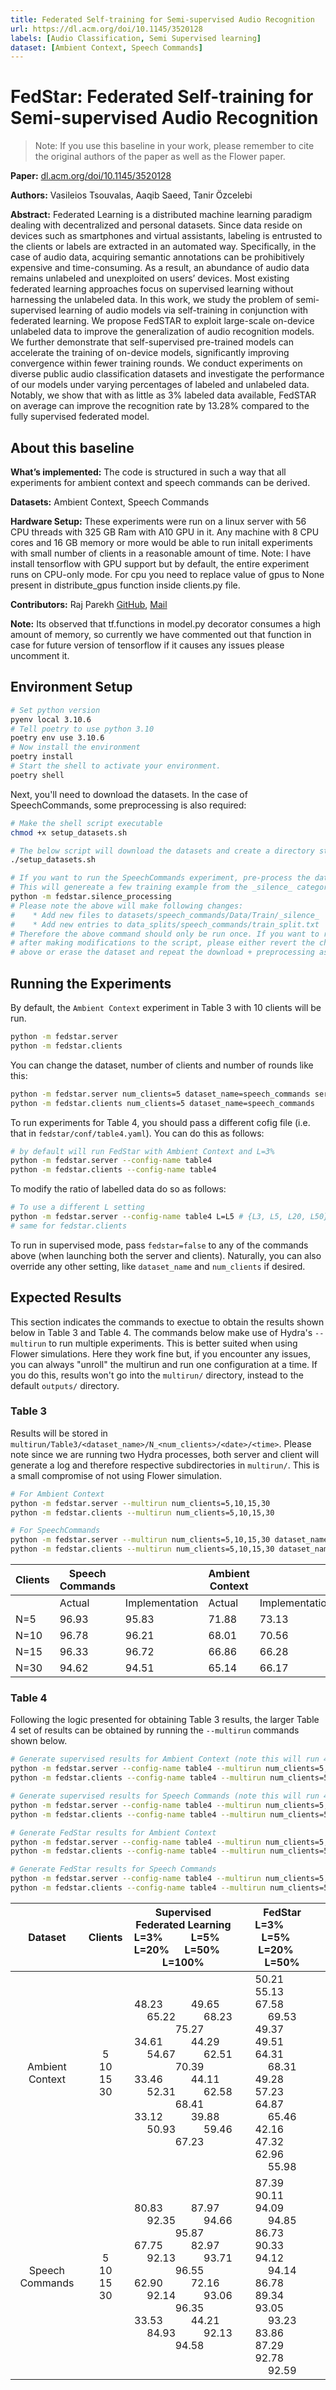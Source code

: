```yaml
---
title: Federated Self-training for Semi-supervised Audio Recognition
url: https://dl.acm.org/doi/10.1145/3520128
labels: [Audio Classification, Semi Supervised learning]
dataset: [Ambient Context, Speech Commands]
---
```


# FedStar: Federated Self-training for Semi-supervised Audio Recognition

> Note: If you use this baseline in your work, please remember to cite the original authors of the paper as well as the Flower paper.

**Paper:**  [dl.acm.org/doi/10.1145/3520128](https://dl.acm.org/doi/10.1145/3520128)

**Authors:** Vasileios Tsouvalas, Aaqib Saeed, Tanir Özcelebi

**Abstract:** Federated Learning is a distributed machine learning paradigm dealing with decentralized and personal datasets. Since data reside on devices such as smartphones and virtual assistants, labeling is entrusted to the clients or labels are extracted in an automated way. Specifically, in the case of audio data, acquiring semantic annotations can be prohibitively expensive and time-consuming. As a result, an abundance of audio data remains unlabeled and unexploited on users’ devices. Most existing federated learning approaches focus on supervised learning without harnessing the unlabeled data. In this work, we study the problem of semi-supervised learning of audio models via self-training in conjunction with federated learning. We propose FedSTAR to exploit large-scale on-device unlabeled data to improve the generalization of audio recognition models. We further demonstrate that self-supervised pre-trained models can accelerate the training of on-device models, significantly improving convergence within fewer training rounds. We conduct experiments on diverse public audio classification datasets and investigate the performance of our models under varying percentages of labeled and unlabeled data. Notably, we show that with as little as 3% labeled data available, FedSTAR on average can improve the recognition rate by 13.28% compared to the fully supervised federated model.


## About this baseline

**What’s implemented:** The code is structured in such a way that all experiments for ambient context and speech commands can be derived.

**Datasets:** Ambient Context, Speech Commands

**Hardware Setup:** These experiments were run on a linux server with 56 CPU threads with 325 GB Ram with A10 GPU in it. Any machine with 8 CPU cores and 16 GB memory or more would be able to run initall experiments with small number of clients in a reasonable amount of time. Note: I have install tensorflow with GPU support but by default, the entire experiment runs on CPU-only mode. For cpu you need to replace value of gpus to None present in distribute_gpus function inside clients.py file.

**Contributors:** Raj Parekh [GitHub](https://github.com/Raj-Parekh24), [Mail](rajparekhwc@gmail.com)

**Note:** Its observed that tf.functions in model.py decorator consumes a high amount of memory, so currently we have commented out that function in case for future version of tensorflow if it causes any issues please uncomment it. 

## Environment Setup
```bash
# Set python version
pyenv local 3.10.6
# Tell poetry to use python 3.10
poetry env use 3.10.6
# Now install the environment
poetry install
# Start the shell to activate your environment.
poetry shell
```

Next, you'll need to download the datasets. In the case of SpeechCommands, some preprocessing is also required:

```bash
# Make the shell script executable
chmod +x setup_datasets.sh

# The below script will download the datasets and create a directory structure requir to run this experiment.
./setup_datasets.sh

# If you want to run the SpeechCommands experiment, pre-process the dataset
# This will genereate a few training example from the _silence_ category
python -m fedstar.silence_processing
# Please note the above will make following changes:
#    * Add new files to datasets/speech_commands/Data/Train/_silence_
#    * Add new entries to data_splits/speech_commands/train_split.txt
# Therefore the above command should only be run once. If you want to run it again
# after making modifications to the script, please either revert the changes outlined
# above or erase the dataset and repeat the download + preprocessing as defined in setup_datasets.sh script.
```

## Running the Experiments

By default, the `Ambient Context` experiment in Table 3 with 10 clients will be run.

```bash
python -m fedstar.server
python -m fedstar.clients
```

You can change the dataset, number of clients and number of rounds like this:

```bash
python -m fedstar.server num_clients=5 dataset_name=speech_commands server.rounds=20
python -m fedstar.clients num_clients=5 dataset_name=speech_commands
```

To run experiments for Table 4, you should pass a different cofig file (i.e. that in `fedstar/conf/table4.yaml`). You can do this as follows:

```bash
# by default will run FedStar with Ambient Context and L=3%
python -m fedstar.server --config-name table4
python -m fedstar.clients --config-name table4
```

To modify the ratio of labelled data do so as follows:
```bash
# To use a different L setting
python -m fedstar.server --config-name table4 L=L5 # {L3, L5, L20, L50}
# same for fedstar.clients
```

To run in supervised mode, pass `fedstar=false` to any of the commands above (when launching both the server and clients). Naturally, you can also override any other setting, like `dataset_name` and `num_clients` if desired.


## Expected Results
This section indicates the commands to exectue to obtain the results shown below in Table 3 and Table 4. The commands below make use of Hydra's `--multirun` to run multiple experiments. This is better suited when using Flower simulations. Here they work fine but, if you encounter any issues, you can always "unroll" the multirun and run one configuration at a time. If you do this, results won't go into the `multirun/` directory, instead to the default `outputs/` directory.

### Table 3

Results will be stored in `multirun/Table3/<dataset_name>/N_<num_clients>/<date>/<time>`. Please note since we are running two Hydra processes, both server and client will generate a log and therefore respective subdirectories in `multirun/`. This is a small compromise of not using Flower simulation. 

```bash
# For Ambient Context
python -m fedstar.server --multirun num_clients=5,10,15,30
python -m fedstar.clients --multirun num_clients=5,10,15,30

# For SpeechCommands
python -m fedstar.server --multirun num_clients=5,10,15,30 dataset_name=speech_commands
python -m fedstar.clients --multirun num_clients=5,10,15,30 dataset_name=speech_commands
```

| Clients | Speech Commands |                | Ambient Context |                |
|---------|-----------------|----------------|-----------------|----------------|
|         | Actual          | Implementation | Actual          | Implementation |
| N=5     | 96.93           | 95.83          | 71.88           | 73.13          |
| N=10    | 96.78           | 96.21          | 68.01           | 70.56          |
| N=15    | 96.33           | 96.72          | 66.86           | 66.28          |
| N=30    | 94.62           | 94.51          | 65.14           | 66.17          |


### Table 4

Following the logic presented for obtaining Table 3 results, the larger Table 4 set of results can be obtained by running the `--multirun` commands shown below.

```bash
# Generate supervised results for Ambient Context (note this will run 4x4=16 experiments)
python -m fedstar.server --config-name table4 --multirun num_clients=5,10,15,30 L=L3,L5,L20,L50 fedstar=false
python -m fedstar.clients --config-name table4 --multirun num_clients=5,10,15,30 L=L3,L5,L20,L50 fedstar=false

# Generate supervised results for Speech Commands (note this will run 4x4=16 experiments)
python -m fedstar.server --config-name table4 --multirun num_clients=5,10,15,30 L=L3,L5,L20,L50 dataset_name=speech_commands fedstar=false
python -m fedstar.clients --config-name table4 --multirun num_clients=5,10,15,30 L=L3,L5,L20,L50 dataset_name=speech_commands fedstar=false

# Generate FedStar results for Ambient Context
python -m fedstar.server --config-name table4 --multirun num_clients=5,10,15,30 L=L3,L5,L20,L50
python -m fedstar.clients --config-name table4 --multirun num_clients=5,10,15,30 L=L3,L5,L20,L50

# Generate FedStar results for Speech Commands
python -m fedstar.server --config-name table4 --multirun num_clients=5,10,15,30 L=L3,L5,L20,L50 dataset_name=speech_commands
python -m fedstar.clients --config-name table4 --multirun num_clients=5,10,15,30 L=L3,L5,L20,L50 dataset_name=speech_commands
```



| Dataset | Clients | Supervised Federated Learning <br> L=3% &#8195; &#8195; L=5%  &#8195; L=20%  &#8195; L=50% &#8195; L=100% | FedStar <br> L=3% &#8195; &#8195; L=5%  &#8195; L=20%  &#8195; L=50% | 
| :--: | :--:| :---: | :---: |
Ambient Context | 5<br> 10<br> 15 <br>30 | 48.23 &#8195; &#8195; 49.65 &#8195; &#8195; 65.22 &#8195; &#8195; 68.23 &#8195; 75.27 <br> 34.61 &#8195; &#8195; 44.29 &#8195; &#8195; 54.67 &#8195; &#8195; 62.51 &#8195; 70.39 <br> 33.46 &#8195; &#8195; 44.11 &#8195; &#8195; 52.31 &#8195; &#8195; 62.58 &#8195; 68.41 <br> 33.12 &#8195; &#8195; 39.88 &#8195; &#8195; 50.93 &#8195; &#8195; 59.46 &#8195; 67.23 | 50.21 &#8195; &#8195; 55.13 &#8195; &#8195; 67.58 &#8195; &#8195; 69.53 <br> 49.37 &#8195; &#8195; 49.51 &#8195; &#8195; 64.31 &#8195; &#8195; 68.31 <br> 49.28 &#8195; &#8195; 57.23 &#8195; &#8195; 64.87 &#8195; &#8195; 65.46 <br> 42.16 &#8195; &#8195; 47.32 &#8195; &#8195; 62.96 &#8195; &#8195; 55.98 |
Speech Commands | 5<br> 10<br> 15 <br>30 | 80.83 &#8195; &#8195; 87.97 &#8195; &#8195; 92.35 &#8195; &#8195; 94.66 &#8195; 95.87 <br> 67.75 &#8195; &#8195; 82.97 &#8195; &#8195; 92.13 &#8195; &#8195; 93.71 &#8195; 96.55 <br> 62.90 &#8195; &#8195; 72.16 &#8195; &#8195; 92.14 &#8195; &#8195; 93.06 &#8195; 96.35 <br> 33.53 &#8195; &#8195; 44.21 &#8195; &#8195; 84.93 &#8195; &#8195; 92.13 &#8195; 94.58 | 87.39 &#8195; &#8195; 90.11 &#8195; &#8195; 94.09 &#8195; &#8195; 94.85 <br> 86.73 &#8195; &#8195; 90.33 &#8195; &#8195; 94.12 &#8195; &#8195; 94.14 <br> 86.78 &#8195; &#8195; 89.34 &#8195; &#8195; 93.05 &#8195; &#8195; 93.23 <br> 83.86 &#8195; &#8195; 87.29 &#8195; &#8195; 92.78 &#8195; &#8195; 92.59 |
